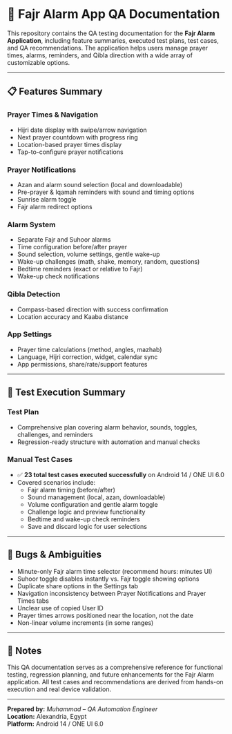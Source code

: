 # 🕌 Fajr Alarm App QA Documentation

This repository contains the QA testing documentation for the **Fajr Alarm Application**, including feature summaries, executed test plans, test cases, and QA recommendations. The application helps users manage prayer times, alarms, reminders, and Qibla direction with a wide array of customizable options.

---

## 📋 Features Summary

### Prayer Times & Navigation
- Hijri date display with swipe/arrow navigation
- Next prayer countdown with progress ring
- Location-based prayer times display
- Tap-to-configure prayer notifications

### Prayer Notifications
- Azan and alarm sound selection (local and downloadable)
- Pre-prayer & Iqamah reminders with sound and timing options
- Sunrise alarm toggle
- Fajr alarm redirect options

### Alarm System
- Separate Fajr and Suhoor alarms
- Time configuration before/after prayer
- Sound selection, volume settings, gentle wake-up
- Wake-up challenges (math, shake, memory, random, questions)
- Bedtime reminders (exact or relative to Fajr)
- Wake-up check notifications

### Qibla Detection
- Compass-based direction with success confirmation
- Location accuracy and Kaaba distance

### App Settings
- Prayer time calculations (method, angles, mazhab)
- Language, Hijri correction, widget, calendar sync
- App permissions, share/rate/support features

---

## 🧪 Test Execution Summary

### Test Plan
- Comprehensive plan covering alarm behavior, sounds, toggles, challenges, and reminders
- Regression-ready structure with automation and manual checks

### Manual Test Cases
- ✅ **23 total test cases executed successfully** on Android 14 / ONE UI 6.0
- Covered scenarios include:
  - Fajr alarm timing (before/after)
  - Sound management (local, azan, downloadable)
  - Volume configuration and gentle alarm toggle
  - Challenge logic and preview functionality
  - Bedtime and wake-up check reminders
  - Save and discard logic for user selections

---

## 🐞 Bugs & Ambiguities

- Minute-only Fajr alarm time selector (recommend hours: minutes UI)
- Suhoor toggle disables instantly vs. Fajr toggle showing options
- Duplicate share options in the Settings tab
- Navigation inconsistency between Prayer Notifications and Prayer Times tabs
- Unclear use of copied User ID
- Prayer times arrows positioned near the location, not the date
- Non-linear volume increments (in some ranges)

---



## 📌 Notes

This QA documentation serves as a comprehensive reference for functional testing, regression planning, and future enhancements for the Fajr Alarm application. All test cases and recommendations are derived from hands-on execution and real device validation.

---

**Prepared by:** *Muhammad – QA Automation Engineer*  
**Location:** Alexandria, Egypt  
**Platform:** Android 14 / ONE UI 6.0  
